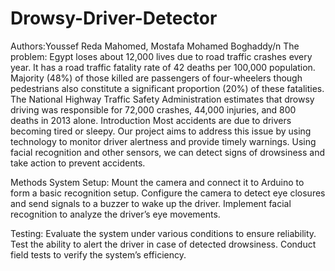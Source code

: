 # Drowsy-Driver-Detector
Authors:Youssef Reda Mahomed, Mostafa Mohamed Boghaddy/n
The problem:
Egypt loses about 12,000 lives due to road traffic crashes every year. It has a road traffic fatality rate of 42 deaths per 100,000 population. Majority (48%) of those killed are passengers of four-wheelers though pedestrians also constitute a significant proportion (20%) of these fatalities. The National Highway Traffic Safety Administration estimates that drowsy driving was responsible for 72,000 crashes, 44,000 injuries, and 800 deaths in 2013 alone.
Introduction
Most accidents are due to drivers becoming tired or sleepy. Our project aims to address this issue by using technology to monitor driver alertness and provide timely warnings. Using facial recognition and other sensors, we can detect signs of drowsiness and take action to prevent accidents.

Methods
System Setup:
Mount the camera and connect it to Arduino to form a basic recognition setup.
Configure the camera to detect eye closures and send signals to a buzzer to wake up the driver.
Implement facial recognition to analyze the driver’s eye movements.

Testing:
Evaluate the system under various conditions to ensure reliability.
Test the ability to alert the driver in case of detected drowsiness.
Conduct field tests to verify the system’s efficiency.


